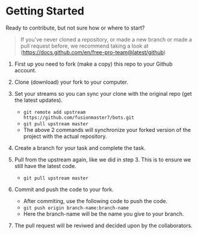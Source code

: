 # Getting Started

Ready to contribute, but not sure how or where to start?

> If you've never cloned a repository, or made a new branch or made a pull request before, we recommend taking a look at (https://docs.github.com/en/free-pro-team@latest/github)

1. First up you need to fork (make a copy) this repo to your Github account.
2. Clone (download) your fork to your computer.
3. Set your streams so you can sync your clone with the original repo (get the latest updates).

   - `git remote add upstream https://github.com/fusionmaster7/bots.git`
   - `git pull upstream master`
   - The above 2 commands will synchronize your forked version of the project with the actual repository.

4. Create a branch for your task and complete the task.
5. Pull from the upstream again, like we did in step 3. This is to ensure we still have the latest code.
   - `git pull upstream master`

6. Commit and push the code to your fork.
    - After commiting, use the following code to push the code.
    - `git push origin branch-name:branch-name`
    - Here the branch-name will be the name you give to your branch.

7. The pull request will be reviwed and decided upon by the collaborators.

